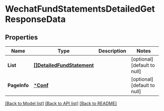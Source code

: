 # WechatFundStatementsDetailedGetResponseData

## Properties
Name | Type | Description | Notes
------------ | ------------- | ------------- | -------------
**List** | [**[]DetailedFundStatement**](detailed_fund_statement.md) |  | [optional] [default to null]
**PageInfo** | [***Conf**](conf.md) |  | [optional] [default to null]

[[Back to Model list]](../README.md#documentation-for-models) [[Back to API list]](../README.md#documentation-for-api-endpoints) [[Back to README]](../README.md)


